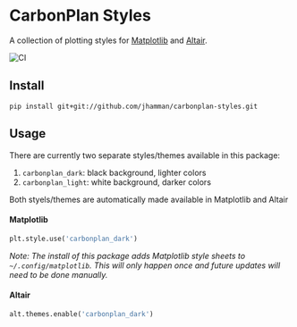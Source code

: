 # CarbonPlan Styles

A collection of plotting styles for [Matplotlib](https://matplotlib.org/) and [Altair](https://altair-viz.github.io/).

![CI](https://github.com/jhamman/carbonplan-styles/workflows/CI/badge.svg)

## Install

```
pip install git+git://github.com/jhamman/carbonplan-styles.git
```

## Usage

There are currently two separate styles/themes available in this package:

1. `carbonplan_dark`: black background, lighter colors
2. `carbonplan_light`: white background, darker colors

Both styels/themes are automatically made available in Matplotlib and Altair

#### Matplotlib

```python
plt.style.use('carbonplan_dark')
```

_Note: The install of this package adds Matplotlib style sheets to `~/.config/matplotlib`. This will only happen once and future updates will need to be done manually._

#### Altair

```python
alt.themes.enable('carbonplan_dark')
```
